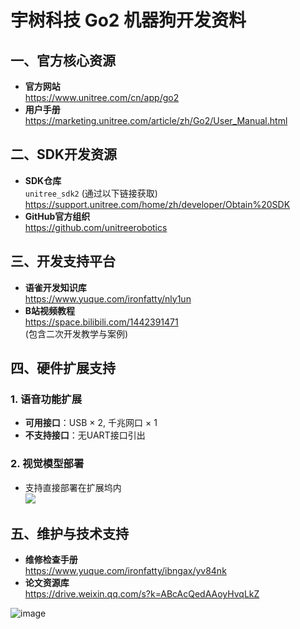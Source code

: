 # 宇树科技 Go2 机器狗开发资料

## 一、官方核心资源
- **官方网站**  
  https://www.unitree.com/cn/app/go2
- **用户手册**  
  https://marketing.unitree.com/article/zh/Go2/User_Manual.html

## 二、SDK开发资源
- **SDK仓库**  
  `unitree_sdk2` (通过以下链接获取)  
  https://support.unitree.com/home/zh/developer/Obtain%20SDK  
- **GitHub官方组织**  
  https://github.com/unitreerobotics

## 三、开发支持平台
- **语雀开发知识库**  
  https://www.yuque.com/ironfatty/nly1un
- **B站视频教程**  
  https://space.bilibili.com/1442391471  
  (包含二次开发教学与案例)

## 四、硬件扩展支持
### 1. 语音功能扩展
- **可用接口**：USB × 2, 千兆网口 × 1
- **不支持接口**：无UART接口引出

### 2. 视觉模型部署
- 支持直接部署在扩展坞内  
  ![](https://via.placeholder.com/150?text=扩展坞示意图)

## 五、维护与技术支持
- **维修检查手册**  
  https://www.yuque.com/ironfatty/ibngax/yv84nk
- **论文资源库**   
  https://drive.weixin.qq.com/s?k=ABcAcQedAAoyHvqLkZ

![image](https://github.com/user-attachments/assets/172bd63b-ffa5-4f06-b445-2450f01d7cae)
